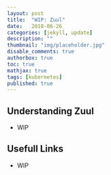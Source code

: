 ```yaml
---
layout: post
title:  "WIP: Zuul"
date:   2018-06-26
categories: [jekyll, update]
description: ""
thumbnail: "img/placeholder.jpg"
disable_comments: true
authorbox: true
toc: true
mathjax: true
tags: [kubernetes]
published: true
---
```

## Understanding Zuul

- WIP 

## Usefull Links

- WIP


